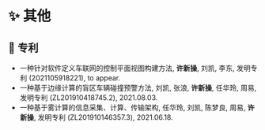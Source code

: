 # ✨ 其他

## 📄 专利

- 一种针对软件定义车联网的控制平面视图构建方法, **许新操**, 刘凯, 李东, 发明专利 (2021105918221), to appear.
- 一种基于边缘计算的盲区车辆碰撞预警方法, 刘凯, 张浪, **许新操**, 任华玲, 周易, 发明专利 (ZL201910418745.2), 2021.08.03.
- 一种基于雾计算的信息采集、计算、传输架构, 任华玲, 刘凯, 陈梦良, 周易, **许新操**, 发明专利 (ZL201910146357.3), 2021.06.18.